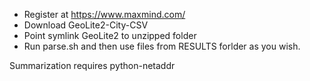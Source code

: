 + Register at https://www.maxmind.com/
+ Download GeoLite2-City-CSV
+ Point symlink GeoLite2 to unzipped folder
+ Run parse.sh and then use files from RESULTS forlder as you wish.

Summarization requires python-netaddr
